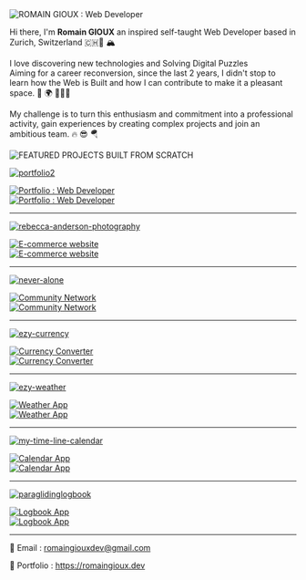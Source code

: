 <img src="https://res.cloudinary.com/dokbrxcp2/image/upload/v1647013375/images/Frame_1_xrawao.png" alt="ROMAIN GIOUX : Web Developer"/>

Hi there, I'm <b>Romain GIOUX</b> an inspired self-taught Web Developer based in Zurich, Switzerland 🇨🇭🧀 🏔

I love discovering new technologies and Solving Digital Puzzles  
Aiming for a career reconversion, since the last 2 years, 
I didn't stop to learn how the Web is Built and how I can contribute to make it a pleasant space. 🧩 🌍 🧑🏻‍💻
    
My challenge is to turn this enthusiasm and commitment into a professional activity, 
gain experiences by creating complex projects and join an ambitious team. 🔥 😎 🪂


<img src="https://res.cloudinary.com/dokbrxcp2/image/upload/v1647014577/images/Frame_3_sfq9fw.png" alt="FEATURED PROJECTS BUILT FROM SCRATCH"/>


 [![portfolio2](https://res.cloudinary.com/dokbrxcp2/image/upload/v1647005684/images/portfolio_copie_2_t9gpcr.png)](https://github.com/nordend4000/portfolio2) 
 <div> <a href="https://github.com/nordend4000/portfolio2"><img src="https://res.cloudinary.com/dokbrxcp2/image/upload/v1647000989/images/portfolio_copie_hvfwh6.png" alt="Portfolio : Web Developer"/></a></div>
<a href="https://github.com/nordend4000/portfolio2"><img src="https://res.cloudinary.com/dokbrxcp2/image/upload/v1647012988/images/Frame_2-8_fvkoxz.png" alt="Portfolio : Web Developer"/></a>

---------------------------------------------------------------------------------------

 [![rebecca-anderson-photography](https://res.cloudinary.com/dokbrxcp2/image/upload/v1647005684/images/ecomerce_copie_pnkwyw.png)](https://github.com/nordend4000/rebecca-anderson-photography) 
 <div> <a href="https://github.com/nordend4000/rebecca-anderson-photography"><img src="https://res.cloudinary.com/dokbrxcp2/image/upload/v1647001299/images/reb-desktop_copie_pv7caq.png" alt="E-commerce website"/></a></div>
<a href="https://github.com/nordend4000/rebecca-anderson-photography"><img src="https://res.cloudinary.com/dokbrxcp2/image/upload/v1647012833/images/Frame_2-2_ro9vc5.png" alt="E-commerce website"/></a>

---------------------------------------------------------------------------------------

[![never-alone](https://res.cloudinary.com/dokbrxcp2/image/upload/v1647005684/images/neveralone_copie_2_mlevtt.png)](https://github.com/nordend4000/never-alone)
 <div><a href="https://github.com/nordend4000/never-alone"><img src="https://res.cloudinary.com/dokbrxcp2/image/upload/v1647001324/images/neveralone_copie_t6usfv.png" alt="Community Network"/></a></div>
 <a href="https://github.com/nordend4000/never-alone"><img src="https://res.cloudinary.com/dokbrxcp2/image/upload/v1647012833/images/Frame_2-5_qdozj3.png" alt="Community Network"/></a>
 
---------------------------------------------------------------------------------------

[![ezy-currency](https://res.cloudinary.com/dokbrxcp2/image/upload/v1647005684/images/currency_copie_2_vydzds.png)](https://github.com/nordend4000/ezy-currency) 
<div><a href="https://github.com/nordend4000/ezy-currency"><img src="https://res.cloudinary.com/dokbrxcp2/image/upload/v1647001200/images/currency_copie_clqej6.png" alt="Currency Converter"/></a></div>
<a href="https://github.com/nordend4000/ezy-currency"><img src="https://res.cloudinary.com/dokbrxcp2/image/upload/v1647012833/images/Frame_2-3_oudyhf.png" alt="Currency Converter"/></a>  

---------------------------------------------------------------------------------------

[![ezy-weather](https://res.cloudinary.com/dokbrxcp2/image/upload/v1647005684/images/weather_copie_cc4ijh.png)](https://github.com/nordend4000/ezy-weather)
  <div><a href="https://github.com/nordend4000/ezy-weather"><img src="https://res.cloudinary.com/dokbrxcp2/image/upload/v1647001237/images/ezy_copie_lutunx.png" alt="Weather App"/></a></div>
  <a href="https://github.com/nordend4000/ezy-weather"><img src="https://res.cloudinary.com/dokbrxcp2/image/upload/v1647012833/images/Frame_2-4_v6zmtl.png" alt="Weather App"/></a>
  
---------------------------------------------------------------------------------------

[![my-time-line-calendar](https://res.cloudinary.com/dokbrxcp2/image/upload/v1647005684/images/calendar_copie_2_okm1ws.png)](https://github.com/nordend4000/my-time-line-calendar)
 <div><a href="https://github.com/nordend4000/my-time-line-calendar"><img src="https://res.cloudinary.com/dokbrxcp2/image/upload/v1647001265/images/calendar_copie_cdiypo.png" alt="Calendar App"/></a></div>
  <a href="https://github.com/nordend4000/my-time-line-calendar"><img src="https://res.cloudinary.com/dokbrxcp2/image/upload/v1647012833/images/Frame_2-6_ev8hal.png" alt="Calendar App"/></a>
  
---------------------------------------------------------------------------------------

[![paraglidinglogbook](https://res.cloudinary.com/dokbrxcp2/image/upload/v1647005685/images/logbook_copie_2_hic3mo.png)](https://github.com/nordend4000/paraglidinglogbook)
  <div><a href="https://github.com/nordend4000/paraglidinglogbook"><img src="https://res.cloudinary.com/dokbrxcp2/image/upload/v1647001279/images/logbook_copie_joybfe.png" alt="Logbook App"/></a><div>
<a href="https://github.com/nordend4000/paraglidinglogbook"><img src="https://res.cloudinary.com/dokbrxcp2/image/upload/v1647012833/images/Frame_2-7_shagti.png" alt="Logbook App"/></a>

---------------------------------------------------------------------------------------

📧 Email : romaingiouxdev@gmail.com  
   
💎 Portfolio : https://romaingioux.dev  
